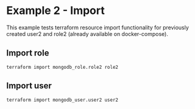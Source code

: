 Example 2 - Import
===========
This example tests terraform resource import functionality for previously created user2 and role2 (already available on docker-compose).


## Import role

```hcl
terraform import mongodb_role.role2 role2
```

## Import user

```hcl
terraform import mongodb_user.user2 user2
```
